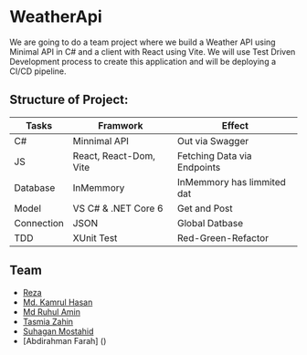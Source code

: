 # WeatherApi
We are going to do a team project where we build a Weather API using Minimal API in C# and a client with React using Vite.
We will use Test Driven Development process to create this application and will be deploying a CI/CD pipeline.

## Structure of Project:
|   Tasks     |   Framwork    |  Effect  |
|-----|--------|-------|
|C# |  Minnimal API   | Out via Swagger
|JS |   React, React-Dom, Vite   | Fetching Data via Endpoints
|Database |   InMemmory   | InMemmory has limmited dat
|Model | VS C# & .NET Core 6   | Get and Post
|Connection |  JSON   |  Global Datbase
|TDD |  XUnit Test   | Red-Green-Refactor

## Team

- [Reza](https://github.com/Rezaeskandar)
- [Md. Kamrul Hasan](https://github.com/chasmkhasan)
- [Md Ruhul Amin](https://github.com/Md-Ruhul-Amin-Rony)
- [Tasmia Zahin](https://github.com/tasmiazahin)
- [Suhagan Mostahid](https://github.com/suhagan)
- [Abdirahman Farah] ()

